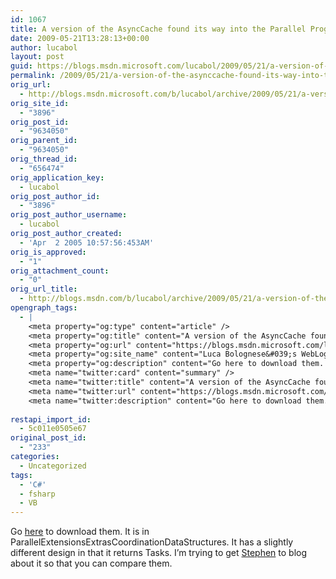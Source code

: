 ```yaml
---
id: 1067
title: A version of the AsyncCache found its way into the Parallel Programming samples …
date: 2009-05-21T13:28:13+00:00
author: lucabol
layout: post
guid: https://blogs.msdn.microsoft.com/lucabol/2009/05/21/a-version-of-the-asynccache-found-its-way-into-the-parallel-programming-samples/
permalink: /2009/05/21/a-version-of-the-asynccache-found-its-way-into-the-parallel-programming-samples/
orig_url:
  - http://blogs.msdn.microsoft.com/b/lucabol/archive/2009/05/21/a-version-of-the-asynccache-found-its-way-into-the-parallel-programming-samples.aspx
orig_site_id:
  - "3896"
orig_post_id:
  - "9634050"
orig_parent_id:
  - "9634050"
orig_thread_id:
  - "656474"
orig_application_key:
  - lucabol
orig_post_author_id:
  - "3896"
orig_post_author_username:
  - lucabol
orig_post_author_created:
  - 'Apr  2 2005 10:57:56:453AM'
orig_is_approved:
  - "1"
orig_attachment_count:
  - "0"
orig_url_title:
  - http://blogs.msdn.com/b/lucabol/archive/2009/05/21/a-version-of-the-asynccache-found-its-way-into-the-parallel-programming-samples.aspx
opengraph_tags:
  - |
    <meta property="og:type" content="article" />
    <meta property="og:title" content="A version of the AsyncCache found its way into the Parallel Programming samples &hellip;" />
    <meta property="og:url" content="https://blogs.msdn.microsoft.com/lucabol/2009/05/21/a-version-of-the-asynccache-found-its-way-into-the-parallel-programming-samples/" />
    <meta property="og:site_name" content="Luca Bolognese&#039;s WebLog" />
    <meta property="og:description" content="Go here to download them. It is in ParallelExtensionsExtrasCoordinationDataStructures. It has a slightly different design in that it returns Tasks. I’m trying to get Stephen to blog about it so that you can compare them." />
    <meta name="twitter:card" content="summary" />
    <meta name="twitter:title" content="A version of the AsyncCache found its way into the Parallel Programming samples &hellip;" />
    <meta name="twitter:url" content="https://blogs.msdn.microsoft.com/lucabol/2009/05/21/a-version-of-the-asynccache-found-its-way-into-the-parallel-programming-samples/" />
    <meta name="twitter:description" content="Go here to download them. It is in ParallelExtensionsExtrasCoordinationDataStructures. It has a slightly different design in that it returns Tasks. I’m trying to get Stephen to blog about it so that you can compare them." />
    
restapi_import_id:
  - 5c011e0505e67
original_post_id:
  - "233"
categories:
  - Uncategorized
tags:
  - 'C#'
  - fsharp
  - VB
---
```

Go [here](http://code.msdn.microsoft.com/ParExtSamples) to download them. It is in ParallelExtensionsExtrasCoordinationDataStructures. It has a slightly different design in that it returns Tasks. I’m trying to get [Stephen](http://blogs.msdn.com/pfxteam) to blog about it so that you can compare them.